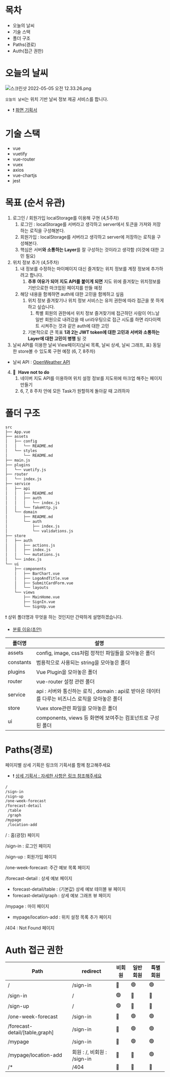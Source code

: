 # 목차
 - 오늘의 날씨
 - 기술 스택
 - 폴더 구조
 - Paths(경로)
 - Auth(접근 권한)

# 오늘의 날씨
![스크린샷 2022-05-05 오전 12.33.26.png](https://postfiles.pstatic.net/MjAyMjA1MDVfODIg/MDAxNjUxNzM0OTM1Njc0.ltlp---tWKw8OciSzjAPOw7MoPeir5wn-y8usZ_w7zEg.z7vmabFSgAjLMRkRK7vsTufKI3nt-J7NawSAnq03Xu8g.PNG.john2323/%EC%8A%A4%ED%81%AC%EB%A6%B0%EC%83%B7_2022-05-05_%EC%98%A4%EC%A0%84_12.33.26.png?type=w773)

`오늘의 날씨`는 위치 기반 날씨 정보 제공 서비스를 합니다.
- ❗️ [화면 기획서](https://whimsical.com/EEw7ztv5jHRTJoBLT2hAAP)

# 기술 스택
- vue
- vuetify
- vue-router
- vuex
- axios
- vue-chartjs
- jest

# 목표 (순서 유관)

1. 로그인 / 회원가입 localStorage를 이용해 구현 (4,5주차)
    1. 로그인 :  localStorage를 서버라고 생각하고 server에서 토큰을 가져와 저장하는 로직을 구성해본다.
    2. 회원가입 : localStorage를 서버라고 생각하고 server에 저장하는 로직을 구성해본다.
    3. 핵심은 서버**와 소통하는 Layer**를 잘 구성하는 것이라고 생각함 (이것에 대한 고민 필요)
2. 위치 정보 추가 (4,5주차)
    1. 내 정보를 수정하는 마이페이지 대신 즐겨찾는 위치 정보를 계정 정보에 추가하려고 합니다.
        1. **추후 여유가 되어 지도 API를 붙이게 되면** 지도 위에 즐겨찾는 위치정보를 기반으로한 마크업된 페이지를 만들 예정
    2. 해당 내용을 함께하면 auth에 대한 고민을 함께하고 싶음
        1. 위치 정보 즐겨찾기나 위치 정보 서비스는 유저 권한에 따라 접근을 못 하게 하고 싶습니다.
            1. 특별 회원의 권한에서 위치 정보 즐겨찾기에 접근하던 사람이 어느날 일반 회원으로 내려갔을 때 uri라우팅으로 접근 시도를 하면 리다이렉트 시켜주는 것과 같은 auth에 대한 고민
        2. 기본적으로 큰 목표 **1과 2는 JWT token에 대한 고민과 서버와 소통하는 Layer에 대한 고민이 병행** 될 것
3. 날씨 API를 이용한 날씨 View페이지(날씨 목록, 날씨 상세, 날씨 그래프, 표) 동일한 store볼 수 있도록 구현 예정 (6, 7, 8주차)
- 날씨 API : [OpenWeather API](https://openweathermap.org/api)
4. 👀  **Have not to do**
    1. 네이버 지도 API를 이용하여 위치 설정 정보를 지도위에 마크업 해주는 페이지 만들기
    2. 6, 7, 8 주차 안에 모든 Task가 원할하게 돌아갈 때 고려하자

# 폴더 구조

```bash
src
├── App.vue
├── assets
│   ├── config
│   │   └── README.md
│   └── styles
│       └── README.md
├── main.js
├── plugins
│   └── vuetify.js
├── router
│   └── index.js
├── service
│   ├── api
│   │   ├── README.md
│   │   ├── auth
│   │   │   └── index.js
│   │   └── fakeHttp.js
│   └── domain
│       ├── README.md
│       └── auth
│           ├── index.js
│           └── validations.js
├── store
│   ├── auth
│   │   ├── actions.js
│   │   ├── index.js
│   │   └── mutations.js
│   └── index.js
└── ui
    ├── components
    │   ├── BarChart.vue
    │   ├── LogoAndTitle.vue
    │   ├── SubmitCardForm.vue
    │   └── layouts
    └── views
        ├── MainHome.vue
        ├── SignIn.vue
        └── SignUp.vue
```

❗️ 상위 폴더명과 무엇을 하는 것인지만 간략하게 설명하겠습니다.

- [분류 이유(초안)](https://barogohq.notion.site/Vue-Layer-7a1a2202b6a0412db7f510043998fef6)

| 폴더명 | 설명 |
| --- | --- |
| assets | config, image, css처럼 정적인 파일들을 모아놓은 폴더 |
| constants | 범용적으로 사용되는 string을 모아놓은 폴더 |
| plugins | Vue Plugin을 모아놓은 폴더 |
| router | vue-router 설정 관련 폴더 |
| service | api : 서버와 통신하는 로직 , domain : api로 받아온 데이터를 다루는 비즈니스 로직을 모아놓은 폴더 |
| store | Vuex store관련 파일을 모아놓은 폴더 |
| ui | components, views 등 화면에 보여주는 컴포넌트로 구성된 폴더 |

# Paths(경로)
페이지별 상세 기획은 링크의 기획서를 함께 참고해주세요
- ❗️ [상세 기획서 : 자세한 사항은 링크 참조해주세요](https://whimsical.com/EEw7ztv5jHRTJoBLT2hAAP)

```bash
/
/sign-in
/sign-up
/one-week-forecast
/forecast-detail
 /table
 /graph
/mypage
 /location-add
```

/ : 홈(광장) 페이지

/sign-in : 로그인 페이지

/sign-up : 회원가입 페이지

/one-week-forecast: 주간 예보 목록 페이지

/forecast-detail : 상세 예보 페이지

- forecast-detail/table : (기본값) 상세 예보 테이블 뷰 페이지
- forecast-detail/graph : 상세 예보 그래프 뷰 페이지

 /mypage : 마이 페이지

- mypage/location-add : 위치 설정 목록 추가 페이지

/404 : Not Found 페이지

 # Auth 접근 권한
| Path | redirect | 비회원 | 일반 회원 | 특별 회원 |
| --- | --- | --- | --- | --- |
| / | /sign-in | 🔴 | 🟢 | 🟢 |
| /sign-in | / | 🟢 | 🔴 | 🔴 |
| /sign-up | / | 🟢 | 🔴 | 🔴 |
| /one-week-forecast | /sign-in | 🔴 | 🟢 | 🟢 |
| /forecast-detail/[table,graph] | /sign-in | 🔴 | 🟢 | 🟢 |
| /mypage | /sign-in | 🔴 | 🟢 | 🟢 |
| /mypage/location-add | 회원 :  /, 비회원 : /sign-in | 🔴 | 🔴 | 🟢 |
| /* | /404 | 🔴 | 🔴 | 🔴 |
